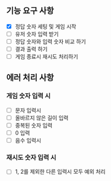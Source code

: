 ## 기능 요구 사항
- [x] 정답 숫자 세팅 및 게임 시작
- [ ] 유저 숫자 입력 받기
- [ ] 정답 숫자와 입력 숫자 비교 하기
- [ ] 결과 출력 하기
- [ ] 게임 종료시 재시도 처리하기

## 에러 처리 사항
### 게임 숫자 입력 시
- [ ] 문자 입력시
- [ ] 올바르지 않은 길이 입력
- [ ] 중복된 숫자 입력
- [ ] 0 입력
- [ ] 음수 입력시

### 재시도 숫자 입력 시
- [ ] 1, 2를 제외한 다른 입력시 모두 예외 처리